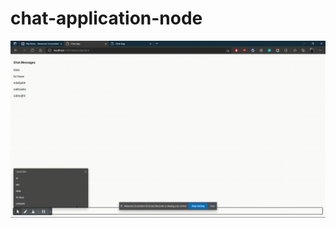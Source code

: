 # chat-application-node
![chat-demo-app](https://github.com/prajwal-machado-au13/chat-application-node/blob/master/chat_app.gif)